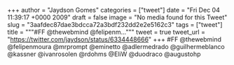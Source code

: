 
+++
author = "Jaydson Gomes"
categories = ["tweet"]
date = "Fri Dec 04 11:39:17 +0000 2009"
draft = false
image = "No media found for this Tweet"
slug = "3aafdec87dae3bdcca72a3bdf232dd2e2e5162c3"
tags = ["tweet"]
title = """#FF @thewebmind @felipenm..."""
tweet = true
tweet_url = "https://twitter.com/jaydson/status/6334448666"
+++
#FF @thewebmind @felipenmoura @mrprompt @eminetto @adlermedrado @guilhermeblanco @kassner @ivanrosolen @rdohms @EliW @duodraco @augustohp
